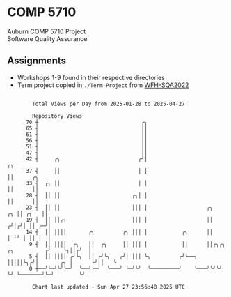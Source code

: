 # COMP 5710
Auburn COMP 5710 Project  
Software Quality Assurance

## Assignments
- Workshops 1-9 found in their respective directories
- Term project copied in `./Term-Project` from [WFH-SQA2022](https://github.com/wumphlett/WFH-SQA2022-AUBURN)

```

        Total Views per Day from 2025-01-28 to 2025-04-27

        Repository Views
      70 ┼                                 ╭╮
      65 ┤                                 ││
      61 ┤                                 ││
      56 ┤                                 ││
      51 ┤                                 ││
      47 ┤                                 ││
      42 ┤     ╭╮                         ╭╯│                                            ╭╮
      37 ┤     ││                         │ │                                            ││      ╭╮
      33 ┤  ╭╮ ││                         │ │                                            ││      ││
      28 ┤  ││ ││                       ╭╮│ │                                            ││      ││
      23 ┤  ││ ││                       │││ │                   ╭╮                    ╭╮ ││ ╭╮   ││
      19 ┤  ││ ││╭╮                     │││ │                   ││                   ╭╯│╭╯│ ││ ╭─╯│
      14 ┤  ││ ││││       ╭╮         ╭╮ │││ │           ╭╮      ││                   │ ╰╯ │ ││ │  │
       9 ┤  ││ ││││  ╭╮   ││  ╭╮     ││ │││ │           ││      ││╭╮╭╮  ╭╮          ╭╯    ╰╮││╭╯  │
       5 ┤  ││ ││││ ╭╯╰╮  ││ ╭╯╰╮   ╭╯│ │││ ╰╮         ╭╯╰──╮   │││││╰╮╭╯│       ╭╮ │      ╰╯││   ╰
       0 ┼──╯╰─╯╰╯╰─╯  ╰──╯╰─╯  ╰───╯ ╰─╯╰╯  ╰─────────╯    ╰───╯╰╯╰╯ ╰╯ ╰───────╯╰─╯        ╰╯

        Chart last updated - Sun Apr 27 23:56:48 2025 UTC
        
```
